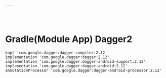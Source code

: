 ```yaml
---


---
```


<h1 id="gradlemodule-app-dagger2">Gradle(Module App) Dagger2</h1>
<pre><code>kapt 'com.google.dagger:dagger-compiler:2.12'
implementation 'com.google.dagger:dagger:2.12'
implementation 'com.google.dagger:dagger-android-support:2.12'
implementation 'com.google.dagger:dagger-android:2.12'
annotationProcessor 'com.google.dagger:dagger-android-processor:2.12'
</code></pre>

